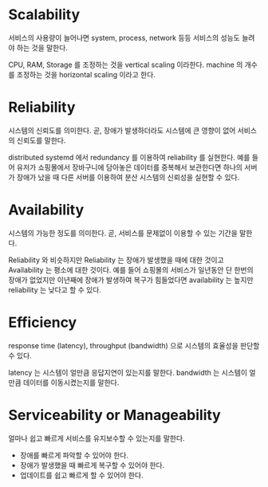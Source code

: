 # Scalability

서비스의 사용량이 늘어나면 system, process, network 등등 서비스의 성능도 늘려야 하는 것을 말한다.

CPU, RAM, Storage 를 조정하는 것을 vertical scaling 이라한다. machine 의 개수를 조정하는 것을 horizontal scaling 이라고 한다.

# Reliability

시스템의 신뢰도를 의미한다. 곧, 장애가 발생하더라도 시스템에 큰 영향이 없어 서비스의 신뢰도를 말한다.

distributed systemd 에서 redundancy 를 이용하여  reliability 를 실현한다. 예를 들어 유저가 쇼핑몰에서 장바구니에 담아놓은 데이터를 중복해서 보관한다면 하나의 서버가 장애가 났을 때 다른 서버를 이용하여 분산 시스템의 신뢰성을 실현할 수 있다.

# Availability

시스템의 가능한 정도를 의미한다. 곧, 서비스를 문제없이 이용할 수 있는 기간을 말한다.

Reliability 와 비슷하지만 Reliability 는 장애가 발생했을 때에 대한 것이고 Availability 는 평소에 대한 것이다.
예를 들어 쇼핑몰의 서비스가 일년동안 단 한번의 장애가 없었지만 이년째에 장애가 발생하여 복구가 힘들었다면 availability 는 높지만 reliability 는 낮다고 할 수 있다.

# Efficiency

response time (latency), throughput (bandwidth) 으로 시스템의 효율성을 판단할 수 있다.

latency 는 시스템이 얼만큼 응답지연이 있는지를 말한다. bandwidth 는 시스템이 얼만큼 데이터를 이동시켰는지를 말한다.

# Serviceability or Manageability

얼마나 쉽고 빠르게 서비스를 유지보수할 수 있는지를 말한다.

* 장애를 빠르게 파악할 수 있어야 한다.
* 장애가 발생했을 때 빠르게 복구할 수 있어야 한다. 
* 업데이트를 쉽고 빠르게 할 수 있어야 한다.